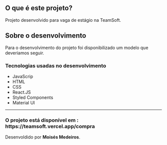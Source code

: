 <h2>O que é este projeto?</h2>
<p>Projeto desenvolvido para vaga de estágio na TeamSoft.</p>


<h2>Sobre o desenvolvimento</h2>

<p>Para o desenvolvimento do projeto foi disponibilizado um modelo que deveriamos seguir.</p>

<h3>Tecnologias  usadas no desenvolvimento</h3>
<ul>
    <li>JavaScrip</li>
    <li>HTML</li>
    <li>CSS</li>
    <li>React.JS</li>
    <li>Styled Components</li>
    <li>Material UI</li>
</ul>

<hr>

<h3>O projeto está disponível em : https://teamsoft.vercel.app/compra </h3>


<span style="text-align:center;">Desenvoldido por <b>Moisés Medeiros</b>.<span>
